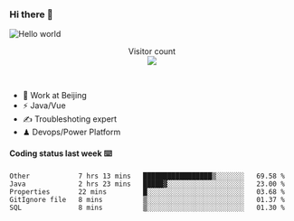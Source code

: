### Hi there 👋

<img src="https://raw.githubusercontent.com/sagar-viradiya/sagar-viradiya/master/resources/banner.png" alt="Hello world">
<p align="center"> 
  Visitor count<br/>
  <img src="https://profile-counter.glitch.me/youszoe/count.svg" />
</p>
<br/>

- 🍻 Work at Beijing 
- ⚡  Java/Vue
- ✍️  Troubleshoting expert
- ♟  Devops/Power Platform 

#### Coding status last week ⌨️

<!--START_SECTION:waka-->
```text
Other            7 hrs 13 mins   █████████████████▒░░░░░░░   69.58 % 
Java             2 hrs 23 mins   █████▓░░░░░░░░░░░░░░░░░░░   23.00 % 
Properties       22 mins         █░░░░░░░░░░░░░░░░░░░░░░░░   03.68 % 
GitIgnore file   8 mins          ▒░░░░░░░░░░░░░░░░░░░░░░░░   01.37 % 
SQL              8 mins          ▒░░░░░░░░░░░░░░░░░░░░░░░░   01.30 % 
```
<!--END_SECTION:waka-->

<br/>
<center><img src="http://ghchart.rshah.org/409ba5/yousazoe" alt="" /></center>


